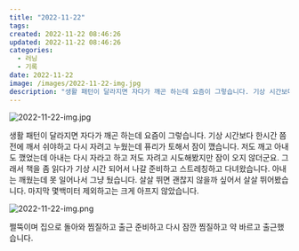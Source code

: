 ```yaml
---
title: "2022-11-22"
tags:
created: 2022-11-22 08:46:26
updated: 2022-11-22 08:46:26
categories:
  - 러닝
  - 기록
date: 2022-11-22
image: /images/2022-11-22-img.jpg
description: "생활 패턴이 달라지면 자다가 깨곤 하는데 요즘이 그렇습니다. 기상 시간보다 한시간 쯤 전에 깨서 쉬야하고 다시 자려고 누웠는데 퓨리가 토해서 잠이 깼습니다. 저도 깨고 아내도 깼었는데 아내는 다시 자라고 하고 저도 자려고 시도해봤지만 잠이 오지 않더군요. 그래서 책을 좀 읽다가 기상 시"
---
```


![2022-11-22-img.jpg](/images/2022-11-22-img.jpg)
 
 

생활 패턴이 달라지면 자다가 깨곤 하는데 요즘이 그렇습니다. 기상 시간보다 한시간 쯤 전에 깨서 쉬야하고 다시 자려고 누웠는데 퓨리가 토해서 잠이 깼습니다. 저도 깨고 아내도 깼었는데 아내는 다시 자라고 하고 저도 자려고 시도해봤지만 잠이 오지 않더군요. 그래서 책을 좀 읽다가 기상 시간 되어서 나갈 준비하고 스트레칭하고 다녀왔습니다. 아내는 깨웠는데 못 일어나서 그냥 뒀습니다.
살살 뛰면 괜찮지 않을까 싶어서 살살 뛰어봤습니다. 마지막 몇백미터 제외하고는 크게 아프지 않았습니다. 

 
 ![2022-11-22-img.png](/images/2022-11-22-img.png)
 
 

쩔뚝이며 집으로 돌아와 찜질하고 출근 준비하고 다시 잠깐 찜질하고 약 바르고 출근했습니다.

